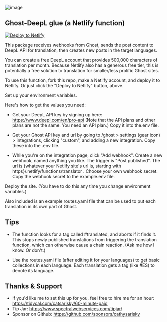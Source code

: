 ![image](https://github.com/user-attachments/assets/4bef6ad3-04d2-4342-9d34-0ae7899352dc)

## Ghost-DeepL glue (a Netlify function) ##

[![Deploy to Netlify](https://www.netlify.com/img/deploy/button.svg)](https://app.netlify.com/start/deploy?repository=https://github.com/satonotdead/netlify-translate-template)



This package receives webhooks from Ghost, sends the post content to DeepL API for translation, then creates new posts in the target languages.

You can create a free DeepL account that provides 500,000 characters of translation per month. Because Netlify also has a generous free tier, this is potentially a free solution to translation for smaller/less prolific Ghost sites.

To use this function, fork this repo, make a Netlify account, and deploy it to Netlify.
Or just click the "Deploy to Netlify" button, above.

Set up your environment variables.

Here's how to get the values you need:

* Get your DeepL API key by signing up here: https://www.deepl.com/en/pro-api (Note that the API plans and other plans are not the same. You need an API plan.)  Copy it into the.env file.

* Get your Ghost API key and url by going to /ghost > settings (gear icon) > integrations, clicking "custom", and adding a new integration. Copy these into the .env file.

* While you're on the integration page, click "Add webhook".  Create a new webhook, named anything you like.  The trigger is "Post published".  The url is {whatever your Netlify site's url is, starting with https}/.netlify/functions/translator .  Choose your own webhook secret.  Copy the webhook secret to the example.env file.

Deploy the site.  (You have to do this any time you change environment variables.)

Also included is an example routes.yaml file that can be used to put each translation in its own part of Ghost.

## Tips ##
* The function looks for a tag called #translated, and aborts if it finds it.  This stops newly published translations from triggering the translation function, which can otherwise cause a chain reaction. (Ask me how I know. Or don't.)

* Use the routes.yaml file (after editing it for your languages) to get basic collections in each language.  Each translation gets a tag (like #ES) to denote its language.

## Thanks & Support ##
* If you'd like me to set this up for you, feel free to hire me for an hour: https://tidycal.com/catsarisky/60-minute-paid
* Tip Jar: https://www.spectralwebservices.com/tipjar/ 
* Sponsor on Github: https://github.com/sponsors/cathysarisky


